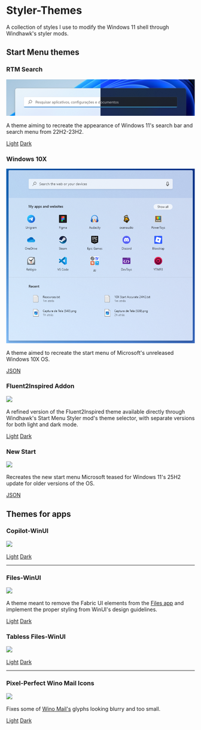 # Styler-Themes
A collection of styles I use to modify the Windows 11 shell through Windhawk's styler mods.

## Start Menu themes

### RTM Search

![](https://github.com/Lockframe/Styler-Themes/blob/main/Start%20Menu%20Mods/RTM%20Search/rtm-bar.png)

A theme aiming to recreate the appearance of Windows 11's search bar and search menu from 22H2-23H2.

[Light](https://github.com/Lockframe/Styler-Themes/tree/main/Start%20Menu%20Mods/RTM%20Search/rtm-search-light.json) [Dark](https://github.com/Lockframe/Styler-Themes/tree/main/Start%20Menu%20Mods/RTM%20Search/rtm-search-dark.json)

### Windows 10X

![](https://github.com/Lockframe/Styler-Themes/blob/main/Start%20Menu%20Mods/Windows10X/10x.png)

A theme aimed to recreate the start menu of Microsoft's unreleased Windows 10X OS.

[JSON](https://github.com/Lockframe/Styler-Themes/tree/main/Start%20Menu%20Mods/Windows10X/windows10x-start.json)

### Fluent2Inspired Addon
![](https://github.com/Lockframe/Styler-Themes/tree/main/Start%20Menu%20Mods/f2i-start.png)

A refined version of the Fluent2Inspired theme available directly through Windhawk's Start Menu Styler mod's theme selector, with separate versions for both light and dark mode.

[Light](https://github.com/Lockframe/Styler-Themes/tree/main/Start%20Menu%20Mods/Fluent2Inspired-Addon/f2i-light.json) [Dark](https://github.com/Lockframe/Styler-Themes/tree/main/Start%20Menu%20Mods/Fluent2Inspired-Addon/f2i-dark.json)


### New Start
![](https://github.com/Lockframe/Styler-Themes/tree/main/Start%20Menu%20Mods/New-Start/new-start.png)

Recreates the new start menu Microsoft teased for Windows 11's 25H2 update for older versions of the OS.

[JSON](https://github.com/Lockframe/Styler-Themes/tree/main/Start%20Menu%20Mods/New-Start/new-start.json)

## Themes for apps

### Copilot-WinUI
![](https://github.com/Lockframe/Styler-Themes/tree/main/App-Themes/Files-WinUI/copilot.png)


[Light](https://github.com/Lockframe/Styler-Themes/tree/main/App-Themes/Copilot-WinUI/copilot-light.json) [Dark](https://github.com/Lockframe/Styler-Themes/tree/main/Copilot-WinUI/copilot-dark.json)

---

### Files-WinUI
![](https://github.com/Lockframe/Styler-Themes/tree/main/App-Themes/Files-WinUI/files.png)

A theme meant to remove the Fabric UI elements from the [Files app](https://files.community/) and implement the proper styling from WinUI's design guidelines.

[Light](https://github.com/Lockframe/Styler-Themes/tree/main/App-Themes/Files-WinUI/files-light.json) [Dark](https://github.com/Lockframe/Styler-Themes/tree/main/App-Themes/Files-WinUI/files-dark.json)


### Tabless Files-WinUI
![](https://github.com/Lockframe/Styler-Themes/tree/main/App-Themes/Files-WinUI/tabless.png)

[Light](https://github.com/Lockframe/Styler-Themes/tree/main/App-Themes/Files-WinUI/files-tabless-light.json) [Dark](https://github.com/Lockframe/Styler-Themes/tree/main/App-Themes/Files-WinUI/files-tabless-dark.json)

---

### Pixel-Perfect Wino Mail Icons
![](https://github.com/Lockframe/Styler-Themes/tree/main/App-Themes/wino-mail/wino.png)


Fixes some of [Wino Mail's](https://apps.microsoft.com/detail/9NCRCVJC50WL) glyphs looking blurry and too small. 

[Light](https://github.com/Lockframe/Styler-Themes/tree/main/App-Themes/wino-mail/wino-light.json) [Dark](https://github.com/Lockframe/Styler-Themes/tree/main/App-Themes/wino-mail/wino-dark.json)
